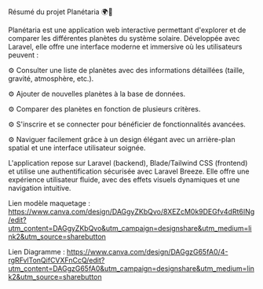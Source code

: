Résumé du projet Planétaria 🌍🚀

Planétaria est une application web interactive permettant d'explorer et de comparer les différentes planètes du système solaire. Développée avec Laravel, elle offre une interface moderne et immersive où les utilisateurs peuvent :

⚙️ Consulter une liste de planètes avec des informations détaillées (taille, gravité, atmosphère, etc.).

⚙️ Ajouter de nouvelles planètes à la base de données.

⚙️ Comparer des planètes en fonction de plusieurs critères.

⚙️ S'inscrire et se connecter pour bénéficier de fonctionnalités avancées.

⚙️ Naviguer facilement grâce à un design élégant avec un arrière-plan spatial et une interface utilisateur soignée.

L'application repose sur Laravel (backend), Blade/Tailwind CSS (frontend) et utilise une authentification sécurisée avec Laravel Breeze. Elle offre une expérience utilisateur fluide, avec des effets visuels dynamiques et une navigation intuitive.

Lien modèle maquetage : https://www.canva.com/design/DAGgyZKbQvo/8XEZcM0k9DEGfv4dRt6INg/edit?utm_content=DAGgyZKbQvo&utm_campaign=designshare&utm_medium=link2&utm_source=sharebutton

Lien Diagramme : https://www.canva.com/design/DAGgzG65fA0/4-rgRFvlTonQifCVXFnCcQ/edit?utm_content=DAGgzG65fA0&utm_campaign=designshare&utm_medium=link2&utm_source=sharebutton
